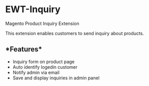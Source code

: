 EWT-Inquiry
===========

Magento Product Inquiry Extension

This extension enables customers to send inquiry about products.

<h2>*Features*</h2>
<ul>
<li>Inquiry form on product page</li>
<li>Auto identify logedin customer</li>
<li>Notify admin via email</li>
<li>Save and display inquiries in admin panel</li>
